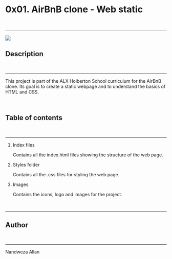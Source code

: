<h1>0x01. AirBnB clone - Web static</h1>
<br>
<hr>
<img src="imges/airbnb.png">
<h2>Description</h2>
<br>
<hr>
<p>This project is part of the ALX Holberton School curriculum for the AirBnB clone. Its goal is to create a static webpage and to understand the basics of HTML and CSS.</p>
<br>
<h2>Table of contents</h2>
<br>
<hr>
<ol>
<li>Index files</li>
<p>Contains all the index.html files showing the structure of the web page.</p>
<li>Styles folder</li>
<p>Contains all the .css files for styling the web page.</p>
<li>Images</li>
<p>Contains the icons, logo and images for the project.</p>
</ol>
<br>
<hr>
<h2>Author</h2>
<br>
<hr>
<p>Nandweza Allan</p>